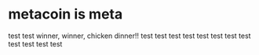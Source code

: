# metacoin is meta

test
test
winner, winner, chicken dinner!!
test
test
test
test
test
test
test
test
test
test
test
test
